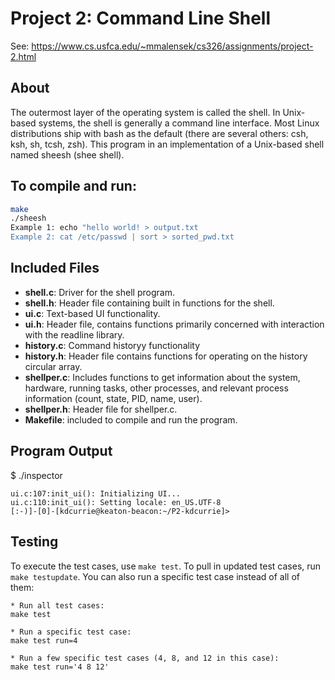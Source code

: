 # Project 2: Command Line Shell

See: https://www.cs.usfca.edu/~mmalensek/cs326/assignments/project-2.html

## About
The outermost layer of the operating system is called the shell. In Unix-based systems, the shell is generally a command line interface. Most Linux distributions ship with bash as the default (there are several others: csh, ksh, sh, tcsh, zsh). This program in an implementation of a Unix-based shell named sheesh (shee shell).
## To compile and run:

```bash
make
./sheesh
Example 1: echo "hello world! > output.txt
Example 2: cat /etc/passwd | sort > sorted_pwd.txt 

```
## Included Files

* **shell.c**: Driver for the shell program.
* **shell.h**: Header file containing built in functions for the shell.
* **ui.c**: Text-based UI functionality. 
* **ui.h**: Header file, contains functions primarily concerned with interaction
  with the readline library.
* **history.c**: Command historyy functionality
* **history.h**: Header file contains functions for operating on the history
  circular array.
* **shellper.c**: Includes functions to get information about the system, hardware,
  running tasks, other processes, and relevant process information (count,
  state, PID, name, user).
* **shellper.h**: Header file for shellper.c.
* **Makefile**: included to compile and run the program.


## Program Output
$ ./inspector

```
ui.c:107:init_ui(): Initializing UI...
ui.c:110:init_ui(): Setting locale: en_US.UTF-8
[:-)]-[0]-[kdcurrie@keaton-beacon:~/P2-kdcurrie]>
```

## Testing

To execute the test cases, use `make test`. To pull in updated test cases, run `make testupdate`. You can also run a specific test case instead of all of them:

```
* Run all test cases:
make test

* Run a specific test case:
make test run=4

* Run a few specific test cases (4, 8, and 12 in this case):
make test run='4 8 12'

```

